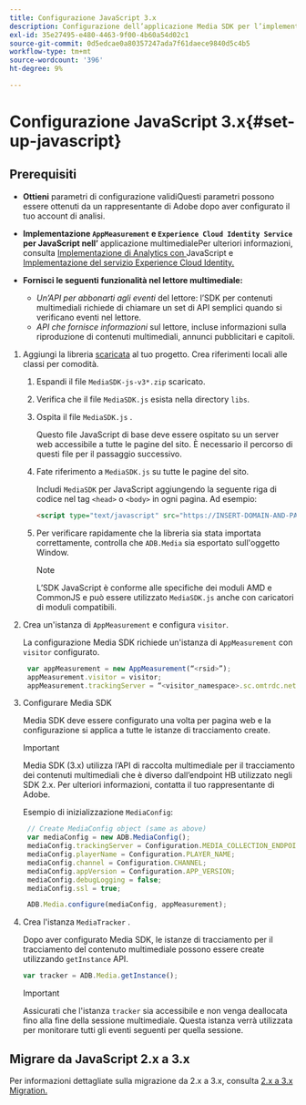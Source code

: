 ```yaml
---
title: Configurazione JavaScript 3.x
description: Configurazione dell’applicazione Media SDK per l’implementazione in JavaScript 3.x.
exl-id: 35e27495-e480-4463-9f00-4b60a54d02c1
source-git-commit: 0d5edcae0a80357247ada7f61daece9840d5c4b5
workflow-type: tm+mt
source-wordcount: '396'
ht-degree: 9%

---
```


# Configurazione JavaScript 3.x{#set-up-javascript}

## Prerequisiti

* **Ottieni**
parametri di configurazione validiQuesti parametri possono essere ottenuti da un rappresentante di Adobe dopo aver configurato il tuo account di analisi.
* **Implementazione  `AppMeasurement` e  `Experience Cloud Identity Service` per JavaScript nell’**
applicazione multimedialePer ulteriori informazioni, consulta  [Implementazione di Analytics con ](https://experienceleague.adobe.com/docs/analytics/implementation/js/overview.html?lang=it) JavaScript e  [Implementazione del servizio Experience Cloud Identity.](https://docs.adobe.com/content/help/it-IT/id-service/using/implementation/setup-analytics.html)

* **Fornisci le seguenti funzionalità nel lettore multimediale:**

   * *Un’API per abbonarti agli eventi*  del lettore: l’SDK per contenuti multimediali richiede di chiamare un set di API semplici quando si verificano eventi nel lettore.
   * *API che fornisce informazioni*  sul lettore, incluse informazioni sulla riproduzione di contenuti multimediali, annunci pubblicitari e capitoli.

1. Aggiungi la libreria [scaricata](/help/sdk-implement/download-sdks.md#download-3x-sdks) al tuo progetto. Crea riferimenti locali alle classi per comodità.

   1. Espandi il file `MediaSDK-js-v3*.zip` scaricato.
   1. Verifica che il file `MediaSDK.js` esista nella directory `libs`.

   1. Ospita il file `MediaSDK.js` .

      Questo file JavaScript di base deve essere ospitato su un server web accessibile a tutte le pagine del sito. È necessario il percorso di questi file per il passaggio successivo.

   1. Fate riferimento a `MediaSDK.js` su tutte le pagine del sito.

      Includi `MediaSDK` per JavaScript aggiungendo la seguente riga di codice nel tag `<head>` o `<body>` in ogni pagina. Ad esempio:

      ```html
      <script type="text/javascript" src="https://INSERT-DOMAIN-AND-PATH-TO-CODE-HERE/MediaSDK.js"></script>
      ```

   1. Per verificare rapidamente che la libreria sia stata importata correttamente, controlla che `ADB.Media` sia esportato sull&#39;oggetto Window.

      >[!NOTE]
      >
      >L’SDK JavaScript è conforme alle specifiche dei moduli AMD e CommonJS e può essere utilizzato `MediaSDK.js` anche con caricatori di moduli compatibili.

1. Crea un&#39;istanza di `AppMeasurement` e configura `visitor`.

   La configurazione Media SDK richiede un&#39;istanza di `AppMeasurement` con `visitor` configurato.

   ```js
    var appMeasurement = new AppMeasurement(“<rsid>”);
    appMeasurement.visitor = visitor;
    appMeasurement.trackingServer = “<visitor_namespace>.sc.omtrdc.net”;
   ```

1. Configurare Media SDK

   Media SDK deve essere configurato una volta per pagina web e la configurazione si applica a tutte le istanze di tracciamento create.

   >[!IMPORTANT]
   >
   > Media SDK (3.x) utilizza l’API di raccolta multimediale per il tracciamento dei contenuti multimediali che è diverso dall’endpoint HB utilizzato negli SDK 2.x. Per ulteriori informazioni, contatta il tuo rappresentante di Adobe.

   Esempio di inizializzazione `MediaConfig`:

   ```js
    // Create MediaConfig object (same as above)
    var mediaConfig = new ADB.MediaConfig();
    mediaConfig.trackingServer = Configuration.MEDIA_COLLECTION_ENDPOINT;
    mediaConfig.playerName = Configuration.PLAYER_NAME;
    mediaConfig.channel = Configuration.CHANNEL;
    mediaConfig.appVersion = Configuration.APP_VERSION;
    mediaConfig.debugLogging = false;
    mediaConfig.ssl = true;
   
    ADB.Media.configure(mediaConfig, appMeasurement);
   ```

1. Crea l&#39;istanza `MediaTracker` .

   Dopo aver configurato Media SDK, le istanze di tracciamento per il tracciamento del contenuto multimediale possono essere create utilizzando `getInstance` API.

   ```js
   var tracker = ADB.Media.getInstance();
   ```

   >[!IMPORTANT]
   >
   >Assicurati che l&#39;istanza `tracker` sia accessibile e non venga deallocata fino alla fine della sessione multimediale. Questa istanza verrà utilizzata per monitorare tutti gli eventi seguenti per quella sessione.

## Migrare da JavaScript 2.x a 3.x

Per informazioni dettagliate sulla migrazione da 2.x a 3.x, consulta [2.x a 3.x Migration.](https://adobe-marketing-cloud.github.io/media-sdks/reference/javascript_3x/MigrationGuide.html)
